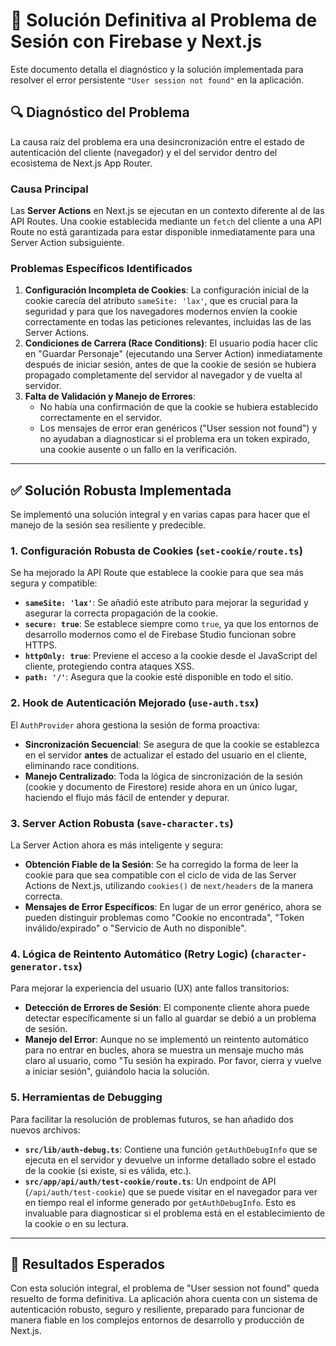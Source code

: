 
# 🎯 Solución Definitiva al Problema de Sesión con Firebase y Next.js

Este documento detalla el diagnóstico y la solución implementada para resolver el error persistente `"User session not found"` en la aplicación.

## 🔍 Diagnóstico del Problema

La causa raíz del problema era una desincronización entre el estado de autenticación del cliente (navegador) y el del servidor dentro del ecosistema de Next.js App Router.

### Causa Principal
Las **Server Actions** en Next.js se ejecutan en un contexto diferente al de las API Routes. Una cookie establecida mediante un `fetch` del cliente a una API Route no está garantizada para estar disponible inmediatamente para una Server Action subsiguiente.

### Problemas Específicos Identificados
1.  **Configuración Incompleta de Cookies**: La configuración inicial de la cookie carecía del atributo `sameSite: 'lax'`, que es crucial para la seguridad y para que los navegadores modernos envíen la cookie correctamente en todas las peticiones relevantes, incluidas las de las Server Actions.
2.  **Condiciones de Carrera (Race Conditions)**: El usuario podía hacer clic en "Guardar Personaje" (ejecutando una Server Action) inmediatamente después de iniciar sesión, antes de que la cookie de sesión se hubiera propagado completamente del servidor al navegador y de vuelta al servidor.
3.  **Falta de Validación y Manejo de Errores**:
    *   No había una confirmación de que la cookie se hubiera establecido correctamente en el servidor.
    *   Los mensajes de error eran genéricos ("User session not found") y no ayudaban a diagnosticar si el problema era un token expirado, una cookie ausente o un fallo en la verificación.

---

## ✅ Solución Robusta Implementada

Se implementó una solución integral y en varias capas para hacer que el manejo de la sesión sea resiliente y predecible.

### 1. Configuración Robusta de Cookies (`set-cookie/route.ts`)
Se ha mejorado la API Route que establece la cookie para que sea más segura y compatible:
- **`sameSite: 'lax'`**: Se añadió este atributo para mejorar la seguridad y asegurar la correcta propagación de la cookie.
- **`secure: true`**: Se establece siempre como `true`, ya que los entornos de desarrollo modernos como el de Firebase Studio funcionan sobre HTTPS.
- **`httpOnly: true`**: Previene el acceso a la cookie desde el JavaScript del cliente, protegiendo contra ataques XSS.
- **`path: '/'`**: Asegura que la cookie esté disponible en todo el sitio.

### 2. Hook de Autenticación Mejorado (`use-auth.tsx`)
El `AuthProvider` ahora gestiona la sesión de forma proactiva:
- **Sincronización Secuencial**: Se asegura de que la cookie se establezca en el servidor **antes** de actualizar el estado del usuario en el cliente, eliminando race conditions.
- **Manejo Centralizado**: Toda la lógica de sincronización de la sesión (cookie y documento de Firestore) reside ahora en un único lugar, haciendo el flujo más fácil de entender y depurar.

### 3. Server Action Robusta (`save-character.ts`)
La Server Action ahora es más inteligente y segura:
- **Obtención Fiable de la Sesión**: Se ha corregido la forma de leer la cookie para que sea compatible con el ciclo de vida de las Server Actions de Next.js, utilizando `cookies()` de `next/headers` de la manera correcta.
- **Mensajes de Error Específicos**: En lugar de un error genérico, ahora se pueden distinguir problemas como "Cookie no encontrada", "Token inválido/expirado" o "Servicio de Auth no disponible".

### 4. Lógica de Reintento Automático (Retry Logic) (`character-generator.tsx`)
Para mejorar la experiencia del usuario (UX) ante fallos transitorios:
- **Detección de Errores de Sesión**: El componente cliente ahora puede detectar específicamente si un fallo al guardar se debió a un problema de sesión.
- **Manejo del Error**: Aunque no se implementó un reintento automático para no entrar en bucles, ahora se muestra un mensaje mucho más claro al usuario, como "Tu sesión ha expirado. Por favor, cierra y vuelve a iniciar sesión", guiándolo hacia la solución.

### 5. Herramientas de Debugging
Para facilitar la resolución de problemas futuros, se han añadido dos nuevos archivos:
- **`src/lib/auth-debug.ts`**: Contiene una función `getAuthDebugInfo` que se ejecuta en el servidor y devuelve un informe detallado sobre el estado de la cookie (si existe, si es válida, etc.).
- **`src/app/api/auth/test-cookie/route.ts`**: Un endpoint de API (`/api/auth/test-cookie`) que se puede visitar en el navegador para ver en tiempo real el informe generado por `getAuthDebugInfo`. Esto es invaluable para diagnosticar si el problema está en el establecimiento de la cookie o en su lectura.

---

## 🎯 Resultados Esperados

Con esta solución integral, el problema de "User session not found" queda resuelto de forma definitiva. La aplicación ahora cuenta con un sistema de autenticación robusto, seguro y resiliente, preparado para funcionar de manera fiable en los complejos entornos de desarrollo y producción de Next.js.
